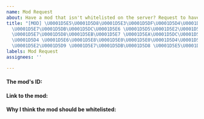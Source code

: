 ```yaml
---
name: Mod Request
about: Have a mod that isn't whitelisted on the server? Request to have it added here!
title: "[MOD] \U0001D5E5\U0001D5D8\U0001D5E3\U0001D5DF\U0001D5D4\U0001D5D6\U0001D5D8
  \U0001D5E7\U0001D5DB\U0001D5DC\U0001D5E6 \U0001D5D5\U0001D5E2\U0001D5DF\U0001D5D7\U0001D5D8\U0001D5D7
  \U0001D5E7\U0001D5D8\U0001D5EB\U0001D5E7 \U0001D5EA\U0001D5DC\U0001D5E7\U0001D5DB
  \U0001D5D4 \U0001D5E6\U0001D5E8\U0001D5E0\U0001D5E0\U0001D5D4\U0001D5E5\U0001D5EC
  \U0001D5E2\U0001D5D9 \U0001D5E7\U0001D5DB\U0001D5D8 \U0001D5E5\U0001D5D8\U0001D5E4\U0001D5E8\U0001D5D8\U0001D5E6\U0001D5E7"
labels: Mod Request
assignees: ''

---
```


<!--- Before submitting your request, make sure it complies with the mod restrictions found at https://rebrand.ly/SilverstoneMods --->

#### The mod's ID:
<!--- The mod ID can be found by going into the Mod menu and clicking your mod's name. See https://imgur.com/hIhKjTy.png for an example. --->
<!--- Write your answer below this line --->

#### Link to the mod:
<!--- Write your answer below this line --->

#### Why I think the mod should be whitelisted:
<!--- Write your answer below this line --->
